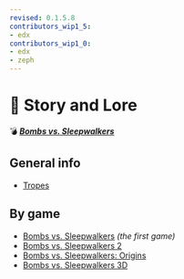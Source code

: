 ```yaml
---
revised: 0.1.5.8
contributors_wip1_5:
- edx
contributors_wip1_0:
- edx
- zeph
---
```


# 📁 Story and Lore

💣 ***[Bombs vs. Sleepwalkers](/README.md)***

## General info

- [Tropes](/story/tropes/readme.md)

## By game

- [Bombs vs. Sleepwalkers](/story/bvs1/readme.md) *(the first game)*
- [Bombs vs. Sleepwalkers 2](/story/bvs2/readme.md)
- [Bombs vs. Sleepwalkers: Origins](/story/bvso/readme.md)
- [Bombs vs. Sleepwalkers 3D](/story/bvs3d/readme.md)
